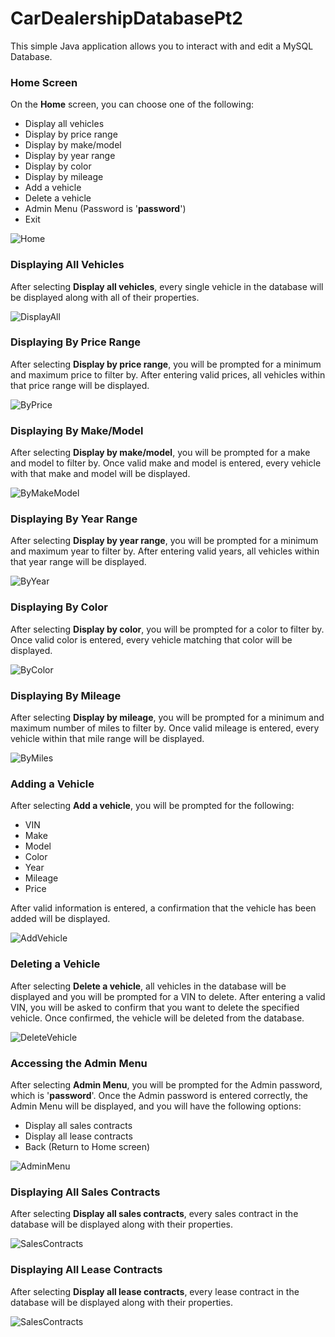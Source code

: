 # CarDealershipDatabasePt2

This simple Java application allows you to interact with and edit
a MySQL Database.

### Home Screen

On the **Home** screen, you can choose one of the following:
- Display all vehicles
- Display by price range
- Display by make/model
- Display by year range
- Display by color
- Display by mileage
- Add a vehicle
- Delete a vehicle
- Admin Menu (Password is '**password**')
- Exit

![Home](images/home.png)

### Displaying All Vehicles

After selecting **Display all vehicles**, every single vehicle in the database
will be displayed along with all of their properties.

![DisplayAll](images/displayAll.png)

### Displaying By Price Range

After selecting **Display by price range**, you will be prompted for a minimum
and maximum price to filter by. After entering valid prices, all vehicles within
that price range will be displayed.

![ByPrice](images/byPrice.png)

### Displaying By Make/Model

After selecting **Display by make/model**, you will be prompted for a make and model
to filter by. Once valid make and model is entered, every vehicle with that
make and model will be displayed.

![ByMakeModel](images/byMakeModel.png)

### Displaying By Year Range

After selecting **Display by year range**, you will be prompted for a minimum
and maximum year to filter by. After entering valid years, all vehicles within
that year range will be displayed.

![ByYear](images/byYear.png)

### Displaying By Color

After selecting **Display by color**, you will be prompted for a color
to filter by. Once valid color is entered, every vehicle matching that color
will be displayed.

![ByColor](images/byColor.png)

### Displaying By Mileage

After selecting **Display by mileage**, you will be prompted for a minimum and maximum
number of miles to filter by. Once valid mileage is entered, every vehicle
within that mile range will be displayed.

![ByMiles](images/byMiles.png)

### Adding a Vehicle

After selecting **Add a vehicle**, you will be prompted for the following:
- VIN
- Make
- Model
- Color
- Year
- Mileage
- Price

After valid information is entered, a confirmation that the vehicle has been added
will be displayed.

![AddVehicle](images/addVehicle.png)

### Deleting a Vehicle

After selecting **Delete a vehicle**, all vehicles in the database will be displayed
and you will be prompted for a VIN to delete. After entering a valid VIN, you will be asked
to confirm that you want to delete the specified vehicle. Once confirmed, the vehicle will
be deleted from the database.

![DeleteVehicle](images/deleteVehicle.png)

### Accessing the Admin Menu

After selecting **Admin Menu**, you will be prompted for the Admin password, which is
'**password**'. Once the Admin password is entered correctly, the Admin Menu will be displayed,
and you will have the following options:

- Display all sales contracts
- Display all lease contracts
- Back (Return to Home screen)

![AdminMenu](images/admin.png)

### Displaying All Sales Contracts

After selecting **Display all sales contracts**, every sales contract in the database
will be displayed along with their properties.

![SalesContracts](images/sales.png)

### Displaying All Lease Contracts

After selecting **Display all lease contracts**, every lease contract in the database
will be displayed along with their properties.

![SalesContracts](images/leases.png)